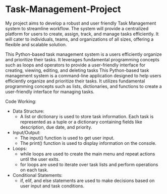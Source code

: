 # Task-Management-Project
My project aims to develop a robust and user friendly Task Management system to streamline workflow. The system will provide a centralized platform for users to create, assign, track, and manage tasks efficiently. It will cater to individuals, teams, and organizations of all sizes, offering a flexible and scalable solution.

This Python-based task management system is a users efficiently organize and prioritize their tasks. It leverages fundamental programming
concepts such as loops and operators to provide a user-friendly interface for creating, viewing,
editing, and deleting tasks
This Python-based task management system is a command-line application designed to help users efficiently organize and prioritize their tasks. It utilizes fundamental programming concepts such as lists, dictionaries, and functions to create a user-friendly interface for managing tasks.

Code Working:
 * Data Structure:
   * A list or dictionary is used to store task information. Each task is represented as a tuple or a dictionary containing fields like description, due date, and priority.
 * Input/Output:
   * The input() function is used to get user input.
   * The print() function is used to display information on the console.
 * Loops:
   * while loops are used to create the main menu and repeat actions until the user exits.
   * for loops are used to iterate over task lists and perform operations on each task.
 * Conditional Statements:
   * if, elif, and else statements are used to make decisions based on user input and task conditions.
